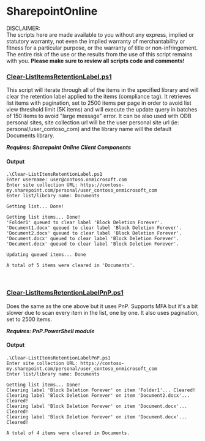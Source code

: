 # SharepointOnline

DISCLAIMER:  
The scripts here are made available to you without any express, implied or statutory warranty,
not even the implied warranty of merchantability or fitness for a particular purpose, or the
warranty of title or non-infringement. The entire risk of the use or the results from the use
of this script remains with you. **Please make sure to review all scripts code and comments!**

### [Clear-ListItemsRetentionLabel.ps1](Clear-ListItemsRetentionLabel.ps1)

This script will iterate through all of the items in the specified library and will clear the
retention label applied to the items (compliance tag). It retrieves list items with pagination,
set to 2500 items per page in order to avoid list view threshold limit (5K items) and will
execute the update query in batches of 150 items to avoid "large message" error.
It can be also used with ODB personal sites, site collection url will be the user personal site
url (ie: personal/user_contoso_com) and the library name will the default Documents library.

***Requires: Sharepoint Online Client Components***

#### Output
```
.\Clear-ListItemsRetentionLabel.ps1
Enter username: user@contoso.onmicrosoft.com
Enter site collection URL: https://contoso-my.sharepoint.com/personal/user_contoso_onmicrosoft_com
Enter list/library name: Documents

Getting list... Done!

Getting list items... Done!
'Folder1' queued to clear label 'Block Deletion Forever'.
'Document1.docx' queued to clear label 'Block Deletion Forever'.
'Document2.docx' queued to clear label 'Block Deletion Forever'.
'Document.docx' queued to clear label 'Block Deletion Forever'.
'Document.docx' queued to clear label 'Block Deletion Forever'.

Updating queued items... Done

A total of 5 items were cleared in 'Documents'.
```
<br />

### [Clear-ListItemsRetentionLabelPnP.ps1](Clear-ListItemsRetentionLabelPnP.ps1)

Does the same as the one above but it uses PnP. Supports MFA but it's a bit slower due
to scan every item in the list, one by one. It also uses pagination, set to 2500 items.

***Requires: PnP.PowerShell module***

#### Output
```
.\Clear-ListItemsRetentionLabelPnP.ps1
Enter site collection URL: https://contoso-my.sharepoint.com/personal/user_contoso_onmicrosoft_com
Enter list/library name: Documents

Getting list items... Done!
Clearing label 'Block Deletion Forever' on item 'Folder1'... Cleared!
Clearing label 'Block Deletion Forever' on item 'Document2.docx'... Cleared!
Clearing label 'Block Deletion Forever' on item 'Document.docx'... Cleared!
Clearing label 'Block Deletion Forever' on item 'Document.docx'... Cleared!

A total of 4 items were cleared in Documents.
```
